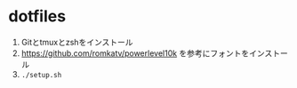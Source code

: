 # dotfiles
1. Gitとtmuxとzshをインストール
1. https://github.com/romkatv/powerlevel10k を参考にフォントをインストール
1. `./setup.sh`
